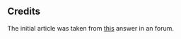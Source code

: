 ## Credits

The initial article was taken from [this](https://www.linux.org/threads/installing-obtaining-and-making-gtk-themes.8463/) answer in an forum.


